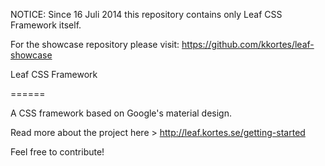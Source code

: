 NOTICE:
Since 16 Juli 2014 this repository contains only Leaf CSS Framework itself. 

For the showcase repository please visit:
https://github.com/kkortes/leaf-showcase



Leaf CSS Framework

======

A CSS framework based on Google's material design.

Read more about the project here > http://leaf.kortes.se/getting-started

Feel free to contribute!